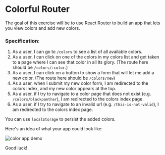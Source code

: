 # Colorful Router

The goal of this exercise will be to use React Router to build an app that lets you view colors and add new colors.

### Specification:

1. As a user, I can go to `/colors` to see a list of all available colors.
2. As a user, I can click on one of the colors in my colors list and get taken to a page where I can see that color in all its glory. (The route here should be `/colors/:color`.)
3. As a user, I can click on a button to show a form that will let me add a new color. (The route here should be `/colors/new`)
4. As a user, when I submit my new color form, I am redirected to the colors index, and my new color appears at the top.
5. As a user, if I try to navigate to a color page that does not exist (e.g. `/colors/blackpanther`), I am redirected to the colors index page.
6. As a user, if I try to navigate to an invalid url (e.g. `/this-is-not-valid`), I am redirected to the colors index page.

You can use `localStorage` to persist the added colors.

Here's an idea of what your app could look like:

![color app demo](./colors.gif)

Good luck!
